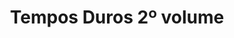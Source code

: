 ---
Numero: 456
title: Tempos Duros 2º volume
Autor: C J Cherryh
Co-autor: 
Ano-de-Publicacao: 1995
Titulo-original: Heavy Time
Tradutor: Clarisse Tavares
Co-tradutor: 
Ano-de-edicao: 1991
alias: C-J-Cherryh
Autor2-alias: 
Tradutor1-alias: Clarisse-Tavares
Tradutor2-alias: 
Titulo-link: 456-Tempos-Duros-2-volume
Capa: 
pags: 
Capa-link: 
---